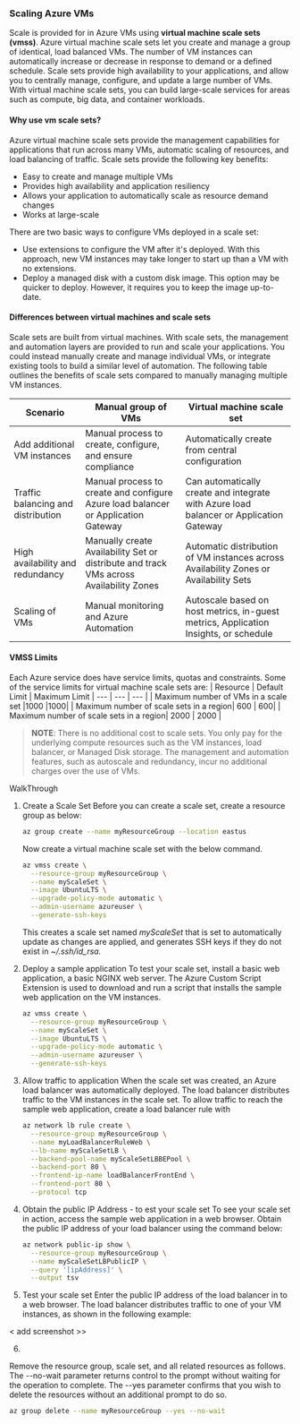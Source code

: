 
### Scaling Azure VMs
Scale is provided for in Azure VMs using **virtual machine scale sets (vmss)**. Azure virtual machine scale sets let you create and manage a group of identical, load balanced VMs. The number of VM instances can automatically increase or decrease in response to demand or a defined schedule. Scale sets provide high availability to your applications, and allow you to centrally manage, configure, and update a large number of VMs. With virtual machine scale sets, you can build large-scale services for areas such as compute, big data, and container workloads.


#### Why use vm scale sets?
Azure virtual machine scale sets provide the management capabilities for applications that run across many VMs, automatic scaling of resources, and load balancing of traffic. Scale sets provide the following key benefits:
- Easy to create and manage multiple VMs
- Provides high availability and application resiliency
- Allows your application to automatically scale as resource demand changes
- Works at large-scale

There are two basic ways to configure VMs deployed in a scale set:
- Use extensions to configure the VM after it's deployed. With this approach, new VM instances may take longer to start up than a VM with no extensions.
- Deploy a managed disk with a custom disk image. This option may be quicker to deploy. However, it requires you to keep the image up-to-date.


#### Differences between virtual machines and scale sets
Scale sets are built from virtual machines. With scale sets, the management and automation layers are provided to run and scale your applications. You could instead manually create and manage individual VMs, or integrate existing tools to build a similar level of automation. The following table outlines the benefits of scale sets compared to manually managing multiple VM instances.


| Scenario | Manual group of VMs | Virtual machine scale set
| --- | --- | --- |
| Add additional VM instances | Manual process to create, configure, and ensure compliance | Automatically create from central configuration |
| Traffic balancing and distribution | Manual process to create and configure Azure load balancer or Application Gateway | Can automatically create and integrate with Azure load balancer or Application Gateway|
| High availability and redundancy | Manually create Availability Set or distribute and track VMs across Availability Zones | Automatic distribution of VM instances across Availability Zones or Availability Sets |
| Scaling of VMs | Manual monitoring and Azure Automation | Autoscale based on host metrics, in-guest metrics, Application Insights, or schedule


#### VMSS Limits
Each Azure service does have service limits, quotas and constraints. Some of the service limits for virtual machine scale sets are:
| Resource | Default Limit | Maximum Limit 
| --- | --- | --- |
| Maximum number of VMs in a scale set |1000 |1000|
| Maximum number of scale sets in a region| 600 | 600|
| Maximum number of scale sets in a region| 2000 | 2000 |


> **NOTE**: There is no additional cost to scale sets. You only pay for the underlying compute resources such as the VM instances, load balancer, or Managed Disk storage. The management and automation features, such as autoscale and redundancy, incur no additional charges over the use of VMs.

WalkThrough

1. Create a Scale Set
    Before you can create a scale set, create a resource group as below:
    
    ```bash
    az group create --name myResourceGroup --location eastus
    ```
    
    Now create a virtual machine scale set with the below command.
    
    ```bash
    az vmss create \
      --resource-group myResourceGroup \
      --name myScaleSet \
      --image UbuntuLTS \
      --upgrade-policy-mode automatic \
      --admin-username azureuser \
      --generate-ssh-keys
    ```
    This creates a scale set named *myScaleSet* that is set to automatically update as changes are applied, and generates SSH keys if they do not exist in *~/.ssh/id_rsa.*
    
2. Deploy a sample application
    To test your scale set, install a basic web application, a basic NGINX web server. The Azure Custom Script Extension is used to download and run a script that installs the sample web application on the VM instances.
    
    ```bash
    az vmss create \
      --resource-group myResourceGroup \
      --name myScaleSet \
      --image UbuntuLTS \
      --upgrade-policy-mode automatic \
      --admin-username azureuser \
      --generate-ssh-keys
    ```

3. Allow traffic to application
    When the scale set was created, an Azure load balancer was automatically deployed. The load balancer distributes traffic to the VM instances in the scale set. To allow traffic to reach the sample web application, create a load balancer rule with
    
    ```bash
    az network lb rule create \
      --resource-group myResourceGroup \
      --name myLoadBalancerRuleWeb \
      --lb-name myScaleSetLB \
      --backend-pool-name myScaleSetLBBEPool \
      --backend-port 80 \
      --frontend-ip-name loadBalancerFrontEnd \
      --frontend-port 80 \
      --protocol tcp
    ```

4. Obtain the public IP Address  - to est your scale set
    To see your scale set in action, access the sample web application in a web browser. Obtain the public IP address of your load balancer using the command below:
    
    ```bash
    az network public-ip show \
      --resource-group myResourceGroup \
      --name myScaleSetLBPublicIP \
      --query '[ipAddress]' \
      --output tsv
    ```

5. Test your scale set
Enter the public IP address of the load balancer in to a web browser. The load balancer distributes traffic to one of your VM instances, as shown in the following example:


< add screenshot >>

6. 
Remove the resource group, scale set, and all related resources as follows. The --no-wait parameter returns control to the prompt without waiting for the operation to complete. The --yes parameter confirms that you wish to delete the resources without an additional prompt to do so.

```bash
az group delete --name myResourceGroup --yes --no-wait
```

